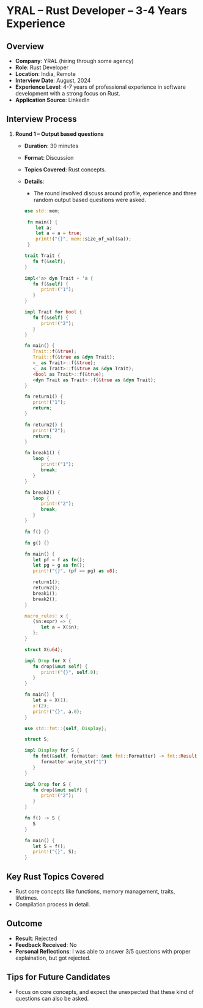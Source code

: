 # YRAL – Rust Developer – 3-4 Years Experience

## Overview
- **Company**: YRAL (hiring through some agency)
- **Role**: Rust Developer
- **Location**: India, Remote
- **Interview Date**: August, 2024
- **Experience Level**: 4-7 years of professional experience in software development with a strong focus on Rust.
- **Application Source**: LinkedIn

## Interview Process
1. **Round 1 – Output based questions**
   - **Duration**: 30 minutes
   - **Format**: Discussion
   - **Topics Covered**: Rust concepts.
   - **Details**:
     - The round involved discuss around profile, experience and three random output based questions were asked.

     ```rust
     use std::mem;

      fn main() {
         let a;
         let a = a = true;
         print!("{}", mem::size_of_val(&a));
      }
      ```

      ```rust
      trait Trait {
         fn f(&self);
      }

      impl<'a> dyn Trait + 'a {
         fn f(&self) {
            print!("1");
         }
      }

      impl Trait for bool {
         fn f(&self) {
            print!("2");
         }
      }

      fn main() {
         Trait::f(&true);
         Trait::f(&true as &dyn Trait);
         <_ as Trait>::f(&true);
         <_ as Trait>::f(&true as &dyn Trait);
         <bool as Trait>::f(&true);
         <dyn Trait as Trait>::f(&true as &dyn Trait);
      }
      ```

      ```rust
      fn return1() {
         print!("1");
         return;
      }

      fn return2() {
         print!("2");
         return;
      }

      fn break1() {
         loop {
            print!("1");
            break;
         }
      }

      fn break2() {
         loop {
            print!("2");
            break;
         }
      }

      fn f() {}

      fn g() {}

      fn main() {
         let pf = f as fn();
         let pg = g as fn();
         print!("{}", (pf == pg) as u8);

         return1();
         return2();
         break1();
         break2();
      }
      ```

      ```rust
      macro_rules! x {
         ($n:expr) => {
            let a = X($n);
         };
      }

      struct X(u64);

      impl Drop for X {
         fn drop(&mut self) {
            print!("{}", self.0);
         }
      }

      fn main() {
         let a = X(1);
         x!(2);
         print!("{}", a.0);
      }
      ```

      ```rust
      use std::fmt::{self, Display};

      struct S;

      impl Display for S {
         fn fmt(&self, formatter: &mut fmt::Formatter) -> fmt::Result {
            formatter.write_str("1")
         }
      }

      impl Drop for S {
         fn drop(&mut self) {
            print!("2");
         }
      }

      fn f() -> S {
         S
      }

      fn main() {
         let S = f();
         print!("{}", S);
      }
      ```

## Key Rust Topics Covered
- Rust core concepts like functions, memory management, traits, lifetimes.
- Compilation process in detail.

## Outcome
- **Result**: Rejected
- **Feedback Received**: No
- **Personal Reflections**: I was able to answer 3/5 questions with proper explaination, but got rejected.

## Tips for Future Candidates
- Focus on core concepts, and expect the unexpected that these kind of questions can also be asked.
